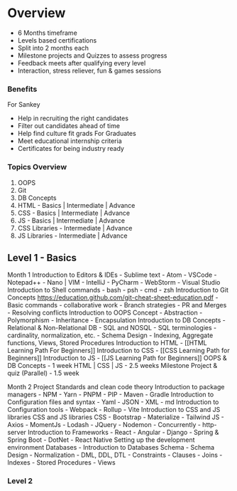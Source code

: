 # Overview
- 6 Months timeframe
- Levels based certifications
- Split into 2 months each
- Milestone projects and Quizzes to assess progress
- Feedback meets after qualifying every level
- Interaction, stress reliever, fun & games sessions
### Benefits
For Sankey
- Help in recruiting the right candidates
- Filter out candidates ahead of time
- Help find culture fit grads
For Graduates
- Meet educational internship criteria
- Certificates for being industry ready

### Topics Overview
1. OOPS
2. Git 
3. DB Concepts
4. HTML - Basics | Intermediate | Advance
5. CSS - Basics | Intermediate | Advance
6. JS - Basics | Intermediate | Advance
7. CSS Libraries - Intermediate | Advance
8. JS Libraries - Intermediate | Advance


## Level 1 - Basics
Month 1
	Introduction to Editors & IDEs
		- Sublime text
		- Atom
		- VSCode
		- Notepad++
		- Nano | VIM
		- IntelliJ
		- PyCharm
		- WebStorm
		- Visual Studio
	Introduction to Shell commands
		- bash
		- psh
		- cmd
		- zsh
	Introduction to Git Concepts
		https://education.github.com/git-cheat-sheet-education.pdf
		- Basic commands
		- collaborative work
		- Branch strategies
		- PR and Merges
		- Resolving conflicts
	Introduction to OOPS Concept
		- Abstraction
		- Polymorphism
		- Inheritance
		- Encapsulation
	Introduction to DB Concepts
		- Relational & Non-Relational DB
		- SQL and NOSQL
		- SQL terminologies - cardinality, normalization, etc.
		- Schema Design
		- Indexing, Aggregate functions, Views, Stored Procedures
	Introduction to HTML
		- [[HTML Learning Path For Beginners]]
	Introduction to CSS
		- [[CSS Learning Path for Beginners]]
	Introduction to JS
		- [[JS Learning Path for Beginners]]
	OOPS & DB Concepts - 1 week
	HTML | CSS | JS - 2.5 weeks
	Milestone Project & quiz  (Parallel) - 1.5 week 

Month 2
	Project Standards and clean code theory
	Introduction to package managers
		- NPM
		- Yarn
		- PNPM
		- PIP
		- Maven
		- Gradle
	Introduction to Configuration files and syntax
		- Yaml
		- JSON
		- XML
		- md
	Introduction to Configuration tools
		- Webpack
		- Rollup
		- Vite
	Introduction to CSS and JS libraries
		CSS and JS libraries 
			CSS
				- Bootstrap
				- Materialize
				- Tailwind
			JS
				- Axios 
				- MomentJs
				- Lodash
				- JQuery
				- Nodemon
				- Concurrently
				- http-server
	Introduction to Frameworks
		- React
		- Angular
		- Django
		- Spring & Spring Boot
		- DotNet
		- React Native
	Setting up the development environment
	Databases
		- Introduction to Databases Schema
		- Schema Design
		- Normalization
		- DML, DDL, DTL
		- Constraints
		- Clauses
		- Joins
		- Indexes
		- Stored Procedures
		- Views
### Level 2



